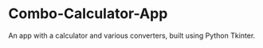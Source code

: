 # Combo-Calculator-App
An app with a calculator and various converters, built using Python Tkinter.
